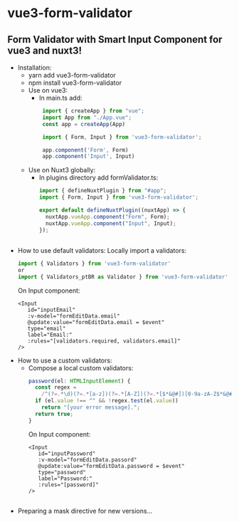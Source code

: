 # vue3-form-validator

## Form Validator with Smart Input Component for vue3 and nuxt3!

* Installation:
    * yarn add vue3-form-validator
    * npm install vue3-form-validator
    * Use on vue3:
      * In main.ts add:
         ```ts
          import { createApp } from "vue";
          import App from "./App.vue";
          const app = createApp(App)
      
          import { Form, Input } from 'vue3-form-validator';
        
          app.component('Form', Form)
          app.component('Input', Input)
        ```
    * Use on Nuxt3 globally:
      * In plugins directory add formValidator.ts:
         ```ts
        import { defineNuxtPlugin } from "#app";
        import { Form, Input } from 'vue3-form-validator';
      
        export default defineNuxtPlugin((nuxtApp) => {
           nuxtApp.vueApp.component("Form", Form);
           nuxtApp.vueApp.component("Input", Input);
        });
         ```
        
##
##


* How to use default validators:
    Locally import a validators:
    ```ts
    import { Validators } from 'vue3-form-validator'
    or
    import { Validators_ptBR as Validator } from 'vue3-form-validator'
    ```
    On Input component:
    ```vue
    <Input
       id="inputEmail"
       :v-model="formEditData.email"
       @update:value="formEditData.email = $event"
       type="email"
       label="Email:"
       :rules="[validators.required, validators.email]"
    />
    ```
* How to use a custom validators:
  * Compose a local custom validators:
      ```ts
      password(el: HTMLInputElement) {
        const regex =
          /^(?=.*\d)(?=.*[a-z])(?=.*[A-Z])(?=.*[$*&@#])[0-9a-zA-Z$*&@#]{8,}$/;
        if (el.value !== "" && !regex.test(el.value))
          return "[your error message].";
        return true;
      }
      ```
    On Input component:
      ```vue
      <Input
         id="inputPassword"
         :v-model="formEditData.passord"
         @update:value="formEditData.password = $event"
         type="password"
         label="Password:"
         :rules="[password]"
      />
      ```
  
##

* Preparing a mask directive for new versions...